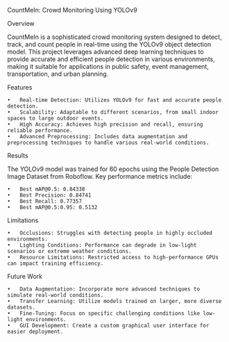 CountMeIn: Crowd Monitoring Using YOLOv9

Overview

CountMeIn is a sophisticated crowd monitoring system designed to detect, track, and count people in real-time using the YOLOv9 object detection model. This project leverages advanced deep learning techniques to provide accurate and efficient people detection in various environments, making it suitable for applications in public safety, event management, transportation, and urban planning.

Features

	•	Real-time Detection: Utilizes YOLOv9 for fast and accurate people detection.
	•	Scalability: Adaptable to different scenarios, from small indoor spaces to large outdoor events.
	•	High Accuracy: Achieves high precision and recall, ensuring reliable performance.
	•	Advanced Preprocessing: Includes data augmentation and preprocessing techniques to handle various real-world conditions.

Results

The YOLOv9 model was trained for 60 epochs using the People Detection Image Dataset from Roboflow. Key performance metrics include:

	•	Best mAP@0.5: 0.84338
	•	Best Precision: 0.84741
	•	Best Recall: 0.77357
	•	Best mAP@0.5:0.95: 0.5132

Limitations

	•	Occlusions: Struggles with detecting people in highly occluded environments.
	•	Lighting Conditions: Performance can degrade in low-light scenarios or extreme weather conditions.
	•	Resource Limitations: Restricted access to high-performance GPUs can impact training efficiency.

Future Work

	•	Data Augmentation: Incorporate more advanced techniques to simulate real-world conditions.
	•	Transfer Learning: Utilize models trained on larger, more diverse datasets.
	•	Fine-Tuning: Focus on specific challenging conditions like low-light environments.
	•	GUI Development: Create a custom graphical user interface for easier deployment.
